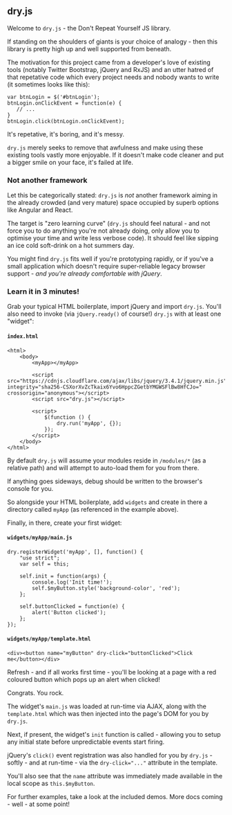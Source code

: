 ## dry.js

Welcome to `dry.js` - the Don't Repeat Yourself JS library.

If standing on the shoulders of giants is your choice of analogy - then this library is pretty high up and well supported from beneath.

The motivation for this project came from a developer's love of existing tools (notably Twitter Bootstrap, jQuery and RxJS) and an utter hatred of that repetative code which every project needs and nobody wants to write (it sometimes looks like this):

```
var btnLogin = $('#btnLogin');
btnLogin.onClickEvent = function(e) {
   // ...
}
btnLogin.click(btnLogin.onClickEvent);
```

It's repetative, it's boring, and it's messy.

`dry.js` merely seeks to remove that awfulness and make using these existing tools vastly more enjoyable.  If it doesn't make code cleaner and put a bigger smile on your face, it's failed at life.

### Not another framework

Let this be categorically stated: `dry.js` is *not* another framework aiming in the already crowded (and very mature) space occupied by superb options like Angular and React.

The target is "zero learning curve" (`dry.js` should feel natural - and not force you to do anything you're not already doing, only allow you to optimise your time and write less verbose code).  It should feel like sipping an ice cold soft-drink on a hot summers day.

You might find `dry.js` fits well if you're prototyping rapidly, or if you've a small application which doesn't require super-reliable legacy browser support - *and you're already comfortable with jQuery*.

### Learn it in 3 minutes!

Grab your typical HTML boilerplate, import jQuery and import `dry.js`.  You'll also need to invoke (via `jQuery.ready()` of course!) `dry.js` with at least one "widget":

#### `index.html`

```
<html>
    <body>
        <myApp></myApp>

        <script src="https://cdnjs.cloudflare.com/ajax/libs/jquery/3.4.1/jquery.min.js" integrity="sha256-CSXorXvZcTkaix6Yvo6HppcZGetbYMGWSFlBw8HfCJo=" crossorigin="anonymous"></script>
        <script src="dry.js"></script>
        
        <script>        
            $(function () {
                dry.run('myApp', {});
            });
        </script>
    </body>
</html>
```

By default `dry.js` will assume your modules reside in `/modules/*` (as a relative path) and will attempt to auto-load them for you from there.

If anything goes sideways, debug should be written to the browser's console for you.

So alongside your HTML boilerplate, add `widgets` and create in there a directory called `myApp` (as referenced in the example above).

Finally, in there, create your first widget:

#### `widgets/myApp/main.js`

```
dry.registerWidget('myApp', [], function() {
    "use strict";
    var self = this;

    self.init = function(args) {
        console.log('Init time!');
        self.$myButton.style('background-color', 'red');
    };
    
    self.buttonClicked = function(e) {
        alert('Button clicked');
    };
});
```

#### `widgets/myApp/template.html`

```
<div><button name="myButton" dry-click="buttonClicked">Click me</button></div>
```

Refresh - and if all works first time - you'll be looking at a page with a red coloured button which pops up an alert when clicked!

Congrats.  You rock.

The widget's `main.js` was loaded at run-time via AJAX, along with the `template.html` which was then injected into the page's DOM for you by `dry.js`.

Next, if present, the widget's `init` function is called - allowing you to setup any initial state before unpredictable events start firing.

jQuery's `click()` event registration was also handled for you by `dry.js` - softly - and at run-time - via the `dry-click="..."` attribute in the template.

You'll also see that the `name` attribute was immediately made available in the local scope as `this.$myButton`.

For further examples, take a look at the included demos.  More docs coming - well - at some point!

